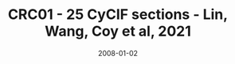 ---
title: CRC01 - 25 CyCIF sections - Lin, Wang, Coy et al, 2021
image: https://www.cycif.org/assets/img/lin-wang-coy-2021/crc-case-1-ffpe-cycif.jpg
date: '2008-01-02'
minerva_link: https://www.cycif.org/data/lin-wang-coy-2021/osd-crc-case-1-ffpe-cycif.html
info_link: null
show_page_link: false
hide: true
tag: overview
---